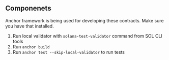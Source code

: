 ## Componenets
Anchor framework is being used for developing these contracts. Make sure you have that installed.

1. Run local validator with `solana-test-validator` command from SOL CLI tools
2. Run `anchor build`
3. Run `anchor test --skip-local-validator` to run tests